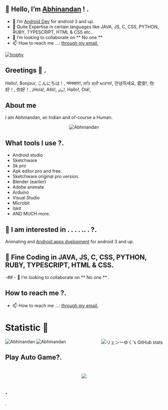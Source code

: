 ## 👋 Hello, I’m <a href="https://www.github.com/Abhinandan080" target="_blank" rel="noopener noreferrer"><bold>Abhinandan</bold></a> ! .
- 👀 I’m <a href="https://www.developers.android.com" target="_blank" rel="noopener noreferrer">Android Dev</a> for android 3 and up. 
- 🌱 Quite Expertise in certain languages like JAVA, JS, C, CSS, PYTHON, RUBY, TYPESCRIPT, HTML & CSS etc..  
- 💞️ I’m looking to collaborate on ** No one **
- 📫 How to reach me ...: <a href="abhinandansingh080@gmail.com" target="_blank" rel="noopener noreferrer">through my email. </a>

<!---
Abhinandan080/Abhinandan080 is a ✨ special ✨ repository because its `README.md` (this file) appears on your GitHub profile.
You can click the Preview link to take a look at your changes.
--->

[![trophy](https://github-profile-trophy.vercel.app/?username=Abhinandan080&theme=onedark)](https://github.com/ryo-ma/github-profile-trophy)


## Greetings 👋 . 
Hello!, Bonjour, こんにちは！, नमस्कार!, ਸਤਿ ਸ਼੍ਰੀ ਅਕਾਲ!, 안녕하세요, 君安!, 你好！, 你好！, ¡Hola!, Allô!, ہیلو!, Hallo!, Olá!,

## About me
I am Abhinandan, an Indian and of-course a Human. 
<p align="center"> <img src="https://komarev.com/ghpvc/?username=Abhinandan080&label=Profile%20views&color=0e75b6&style=flat" alt="Abhinandan" /> </p>

## What tools I use ?. 
* Android studio
* Sketchware
* Sk pro
* Apk editor pro and free. 
* Sketchware original pro version. 
* Blender (earlier)
* Adobe animate
* Arduino
* Visual Studio
* Microbit 
* Iskit
* AND MUCH more. 

## 👀 I am interested in . . . . ..  .  ?. 
Animating and <a href="https://www.developers.android.com" target="_blank" rel="noopener noreferrer">Android apps dvelopment</a> for android 3 and up. 

## 🌱 Fine Coding in JAVA, JS, C, CSS, PYTHON, RUBY, TYPESCRIPT, HTML & CSS. 

-## - 💞️ I’m looking to collaborate on ** No one ** . 

## How to reach me ?. 
- 📫 How to reach me ...: <a href="abhinandansingh080@gmail.com" target="_blank" rel="noopener noreferrer">through my email. </a>


<h1>Statistic 🏅</h1> <img alt="リェンーゆく's GitHub stats" src="https://github-readme-stats.vercel.app/api?username=Abhinandan080&show_icons=true&count_private=true&bg_color=00000000&text_color=808080&hide_border=true" align="right">
<img src="https://github-readme-stats.vercel.app/api/top-langs?username=Abhinandan080&show_icons=true&locale=en&layout=compact&count_private=true&bg_color=00000000&text_color=808080&hide_border=true" alt="Abhinandan" />
<img src="https://github-readme-streak-stats.herokuapp.com?user=Abhinandan080&theme=onedark&hide_border=true&background=00000000&stroke=80808080" alt="Abhinandan" />
</p>

## Play Auto Game?. 
<h1 align='center'> <IMG SRC="https://raw.githubusercontent.com/AdityaGupta345/AdityaGupta345/main/Dino_non-birthday_version.gif"></h1>


## . 

   .   
